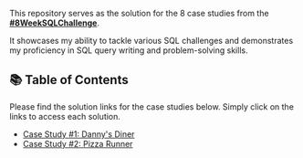 This repository serves as the solution for the 8 case studies from the **[#8WeekSQLChallenge](https://8weeksqlchallenge.com)**. 

It showcases my ability to tackle various SQL challenges and demonstrates my proficiency in SQL query writing and problem-solving skills.

## 📚 Table of Contents

Please find the solution links for the case studies below. Simply click on the links to access each solution.
- [Case Study #1: Danny's Diner](https://github.com/omarkhalled/8-Week-SQL-Challenge/blob/main/Case%20Study%20%231%3A%20Danny's%20Diner/README.md)
- [Case Study #2: Pizza Runner]()
